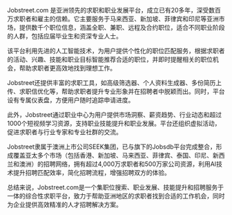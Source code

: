 Jobstreet.com 是亚洲领先的求职和职业发展平台，成立已有20多年，深受数百万求职者和雇主的信赖。它主要服务于马来西亚、新加坡、菲律宾和印尼等亚洲市场，提供数千个职位信息，涵盖全职、兼职、远程及合约职位，适合不同职业阶段的人群，包括应届毕业生和资深专业人士。

该平台利用先进的人工智能技术，为用户提供个性化的职位匹配服务，根据求职者的活动、兴趣、技能和职业目标智能推荐合适的职位，并即时提醒相关的职位机会，帮助求职者更高效地找到理想工作。

Jobstreet还提供丰富的求职工具，如高级筛选器、个人资料生成器、多份简历上传、求职信优化等，帮助求职者提升专业形象并在招聘者中脱颖而出。同时，平台设有专属仪表盘，方便用户随时追踪申请进度。

此外，Jobstreet通过职业中心为用户提供市场洞察、薪资趋势、行业动态和超过1000个短视频学习资源，支持职业技能提升和职业发展。平台还组织虚拟活动，促进求职者与行业专家和专业社群的交流。

Jobstreet隶属于澳洲上市公司SEEK集团，已与旗下的Jobsdb平台完成整合，形成覆盖亚太多个市场（包括香港、新加坡、马来西亚、菲律宾、泰国、印尼、新西兰和澳洲）的招聘网络，拥有超过4,000万求职者和500万家公司资源，利用AI技术提升招聘匹配效率，简化招聘流程，增强招聘双方的体验。

总结来说，Jobstreet.com是一个集职位搜索、职业发展、技能提升和招聘服务于一体的综合性求职平台，致力于帮助亚洲地区的求职者找到合适的工作机会，同时为企业提供高效精准的人才招聘解决方案。
